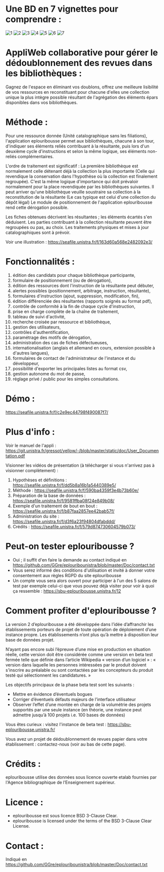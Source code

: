 # Une BD en 7 vignettes pour comprendre :

![1](static/pictures/Diapositive1.PNG)
![2](static/pictures/Diapositive2.PNG)
![3](static/pictures/Diapositive3.PNG)
![4](static/pictures/Diapositive4.PNG)
![5](static/pictures/Diapositive5.PNG)
![6](static/pictures/Diapositive6.PNG)
![7](static/pictures/Diapositive7.PNG)


# AppliWeb collaborative pour gérer le dédoublonnement des revues dans les bibliothèques :

Gagnez de l'espace en éliminant vos doublons, offrez une meilleure lisibilité de vos ressources en reconstituant pour chacune d'elles une collection unique la plus intègre possible résultant de l'agrégation des éléments épars disponibles dans vos bibliothèques.

# Méthode :

Pour une ressource donnée (Unité catalographique sans les filiations), l'application eplouribousse permet aux bibliothèques, chacune à son tour, d'indiquer ses éléments reliés contribuant à la résultante, puis lors d'un deuxième cycle d'instructions et selon la même logique, ses éléments non-reliés complémentaires.

L'ordre de traitement est significatif : La première bibliothèque est normalement celle détenant déjà la collection la plus importante (Celle qui revendique la conservation dans l'hypothèse où la collection est finalement regroupée). C'est la même logique d'importance qui doit prévaloir normalement pour la place revendiquée par les bibliothèques suivantes. Il peut arriver qu'une bibliothèque veuille soustraire sa collection à la reconstitution de la résultante (Le cas typique est celui d'une collection du dépôt légal) Le module de positionnement de l'application eplouribousse rend cette dérogation possible.

Les fiches obtenues décrivent les résultantes ; les éléments écartés s'en déduisent. Les parties contribuant à la collection résultante peuvent être regroupées ou pas, au choix. Les traitements physiques et mises à jour catalographiques sont à prévoir.

Voir une illustration : https://seafile.unistra.fr/f/163d60a568e2482092e3/

# Fonctionnalités :

01. édition des candidats pour chaque bibliothèque participante,
02. formulaire de positionnement (ou de dérogation),
03. édition des ressources dont l'instruction de la résultante peut débuter,
04. alertes possibles (positionnement, arbitrage, instruction, résultante),
05. formulaires d'instruction (ajout, suppression, modification, fin),
06. édition différenciée des résultantes (rapports soignés au format pdf),
07. contrôle de conformité à la fin de chaque cycle d'instruction,
08. prise en charge complète de la chaîne de traitement,
09. tableau de suivi d'activité,
10. recherche croisée par ressource et bibliothèque,
11. gestion des utilisateurs,
12. contrôles d'authentification,
13. paramétrage des motifs de dérogation,
14. administration des cas de fiches défectueuses,
15. internationalisation (anglais et allemand en cours, extension possible à d'autres langues),
16. formulaires de contact de l'administrateur de l'instance et du développeur,
17. possibilité d'exporter les principales listes au format csv,
18. gestion autonome du mot de passe,
19. réglage privé / public pour les simples consultations.

# Démo :

https://seafile.unistra.fr/f/c2e9ec44798f490087f7/

# Plus d'info :

Voir le manuel de l'appli : https://git.unistra.fr/gressot/yellow/-/blob/master/static/doc/User_Documentation.pdf

Visionner les vidéos de présentation (à télécharger si vous n'arrivez pas à visionner complètement) : 
01. Hypothèses et définitions : https://seafile.unistra.fr/f/dd5b8a16b1a5440389e5/
02. Méthode : https://seafile.unistra.fr/f/590ba4359f3e4b73b60e/
03. Préparation de la base de données : https://seafile.unistra.fr/f/9581ffba08f24e849b08/
04. Exemple d'un traitement de bout en bout : https://seafile.unistra.fr/f/b87faa2857ee42bab57f/
05. Administration du site : https://seafile.unistra.fr/f/d3f6a23f94804dfabddd/
06. Crédits : https://seafile.unistra.fr/f/579d874730604579b073/

# Peut-on tester eplouribousse ?

- Oui ; il suffit d'en faire la demande au contact indiqué en https://github.com/GGre/eplouribounistra/blob/master/Doc/contact.txt
- Vous serez informé des conditions d'utilisation et invité à donner votre consentement aux règles RGPD du site eplouribousse
- Un compte vous sera alors ouvert pour participer à l'un des 5 salons de test par exemple celui-ci que vous pouvez déjà visiter pour voir à quoi ça ressemble : https://sbu-eplouribousse.unistra.fr/12

# Comment profiter d'eplouribousse ?

La version 2 d’eplouribousse a été développée dans l’idée d’affranchir les établissements porteurs de projet de toute opération de déploiement d’une instance propre. Les établissements n’ont plus qu’à mettre à disposition leur base de données projet.

N’ayant pas encore subi l’épreuve d’une mise en production en situation réelle, cette version doit être considérée comme une version en beta test fermée telle que définie dans l’article Wikipedia « version d’un logiciel » : « version dans laquelle les personnes intéressées par le produit doivent s'inscrire au préalable ou sont contactées par les concepteurs du produit testé qui sélectionnent les candidatures. »

Les objectifs principaux de la phase beta test sont les suivants :
-	Mettre en évidence d’éventuels bogues
-	Corriger d’éventuels défauts majeurs de l’interface utilisateur
-	Observer l’effet d’une montée en charge de la volumétrie des projets supportés par une seule instance (en théorie, une instance peut admettre jusqu’à 100 projets i.e. 100 bases de données)

Vous êtes curieux : visitez l'instance de beta test : https://sbu-eplouribousse.unistra.fr/

Vous avez un projet de dédoublonnement de revues papier dans votre établissement : contactez-nous (voir au bas de cette page).


# Crédits :

eplouribousse utilise des données sous licence ouverte etalab fournies par l'Agence bibliographique de l’Enseignement supérieur.

# Licence :

- eplouribousse est sous licence BSD 3-Clause Clear.
- eplouribousse is licensed under the terms of the BSD 3-Clause Clear License.

# Contact :

Indiqué en https://github.com/GGre/eplouribounistra/blob/master/Doc/contact.txt

